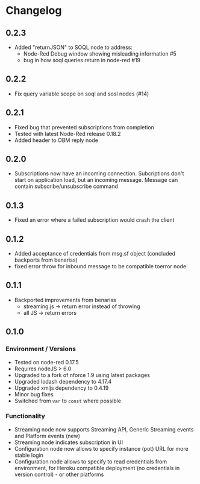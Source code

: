 # Changelog

## 0.2.3

- Added "returnJSON" to SOQL node to address: 
  - Node-Red Debug window showing misleading information #5
  - bug in how soql queries return in node-red #19

## 0.2.2 

- Fix query variable scope on soql and sosl nodes (#14) 

## 0.2.1

- Fixed bug that prevented subscriptions from completion
- Tested with latest Node-Red release 0.18.2
- Added header to OBM reply node

## 0.2.0

- Subscriptions now have an incoming connection. Subcriptions don't start on application load, but an incoming message. Message can contain subscribe/unsubscribe command

## 0.1.3

- Fixed an error where a failed subscription would crash the client

## 0.1.2

- Added acceptance of credentials from msg.sf object (concluded backports from benariss)
- fixed error throw for inbound message to be compatible toerror node

## 0.1.1

- Backported improvements from benariss
  - streaming.js -> return error instead of throwing
  - all JS -> return errors

## 0.1.0

### Environment / Versions

- Tested on node-red 0.17.5
- Requires nodeJS > 6.0
- Upgraded to a fork of nforce 1.9 using latest packages
- Upgraded lodash dependency to 4.17.4
- Upgraded xmljs dependency to 0.4.19
- Minor bug fixes
- Switched from `var` to `const` where possible

### Functionality

- Streaming node now supports Streaming API, Generic Streaming events and Platform events (new)
- Streaming node indicates subscription in UI
- Configuration node now allows to specify instance (pot) URL for more stable login
- Configuration node allows to specify to read credentials from environment, for Heroku compatible deployment (no credentials in version control) - or other platforms
